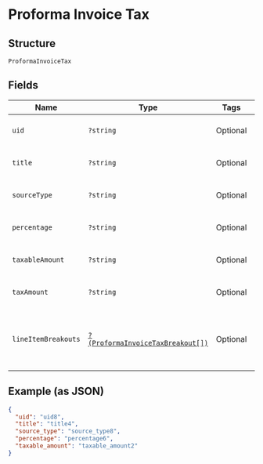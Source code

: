 
# Proforma Invoice Tax

## Structure

`ProformaInvoiceTax`

## Fields

| Name | Type | Tags | Description | Getter | Setter |
|  --- | --- | --- | --- | --- | --- |
| `uid` | `?string` | Optional | **Constraints**: *Minimum Length*: `1` | getUid(): ?string | setUid(?string uid): void |
| `title` | `?string` | Optional | **Constraints**: *Minimum Length*: `1` | getTitle(): ?string | setTitle(?string title): void |
| `sourceType` | `?string` | Optional | **Constraints**: *Minimum Length*: `1` | getSourceType(): ?string | setSourceType(?string sourceType): void |
| `percentage` | `?string` | Optional | **Constraints**: *Minimum Length*: `1` | getPercentage(): ?string | setPercentage(?string percentage): void |
| `taxableAmount` | `?string` | Optional | **Constraints**: *Minimum Length*: `1` | getTaxableAmount(): ?string | setTaxableAmount(?string taxableAmount): void |
| `taxAmount` | `?string` | Optional | **Constraints**: *Minimum Length*: `1` | getTaxAmount(): ?string | setTaxAmount(?string taxAmount): void |
| `lineItemBreakouts` | [`?(ProformaInvoiceTaxBreakout[])`](../../doc/models/proforma-invoice-tax-breakout.md) | Optional | **Constraints**: *Minimum Items*: `1`, *Unique Items Required* | getLineItemBreakouts(): ?array | setLineItemBreakouts(?array lineItemBreakouts): void |

## Example (as JSON)

```json
{
  "uid": "uid8",
  "title": "title4",
  "source_type": "source_type8",
  "percentage": "percentage6",
  "taxable_amount": "taxable_amount2"
}
```

